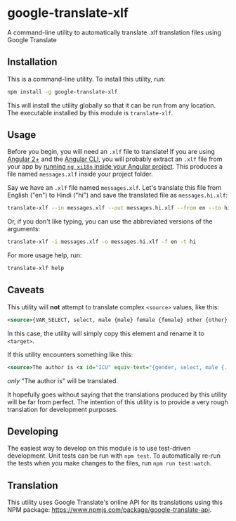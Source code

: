 # google-translate-xlf
A command-line utility to automatically translate .xlf translation files using Google Translate

## Installation

This is a command-line utility.  To install this utility, run:

```bash
npm install -g google-translate-xlf
```

This will install the utility globally so that it can be run from any location.  The executable installed by this module is `translate-xlf`.

## Usage

Before you begin, you will need an `.xlf` file to translate! If you are using [Angular 2+](https://angular.io/) and the [Angular CLI](https://cli.angular.io/), you will probably extract an `.xlf` file from your app by [running `ng xi18n` inside your Angular project](https://angular.io/guide/i18n#create-a-translation-source-file-with-ng-xi18n).  This produces a file named `messages.xlf` inside your project folder.

Say we have an `.xlf` file named `messages.xlf`.  Let's translate this file from English ("en") to Hindi ("hi") and save the translated file as `messages.hi.xlf`:

```bash
translate-xlf --in messages.xlf --out messages.hi.xlf --from en --to hi
```

Or, if you don't like typing, you can use the abbreviated versions of the arguments:

```bash
translate-xlf -i messages.xlf -o messages.hi.xlf -f en -t hi
```

For more usage help, run:

```bash
translate-xlf help
```

## Caveats

This utility will **not** attempt to translate complex `<source>` values, like this:

```xml
<source>{VAR_SELECT, select, male {male} female {female} other {other} }</source>
```

In this case, the utility will simply copy this element and rename it to `<target>`.  

If this utility encounters something like this:

```xml
<source>The author is <x id="ICU" equiv-text="{gender, select, male {...} female {...} other {...}}"/></source>
```

_only_ "The author is" will be translated.

It hopefully goes without saying that the translations produced by this utility will be far from perfect. The intention of this utility is to provide a very rough translation for development purposes.

## Developing

The easiest way to develop on this module is to use test-driven development.  Unit tests can be run with `npm test`.  To automatically re-run the tests when you make changes to the files, run `npm run test:watch`.

## Translation

This utility uses Google Translate's online API for its translations using this NPM package: https://www.npmjs.com/package/google-translate-api.
